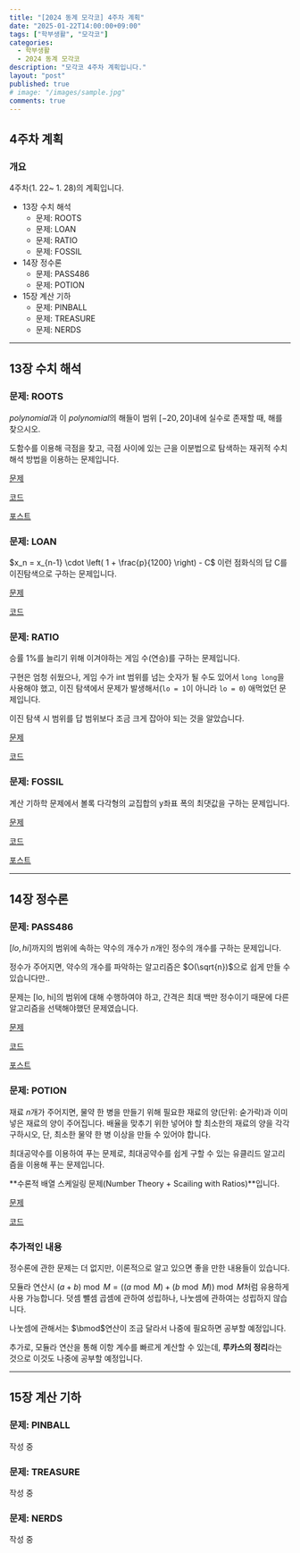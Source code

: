 ```yaml
---
title: "[2024 동계 모각코] 4주차 계획"
date: "2025-01-22T14:00:00+09:00"
tags: ["학부생활", "모각코"]
categories: 
  - 학부생활
  - 2024 동계 모각코
description: "모각코 4주차 계획입니다."
layout: "post"
published: true
# image: "/images/sample.jpg"
comments: true
---
```


## 4주차 계획
### 개요
4주차(1. 22~ 1. 28)의 계획입니다.
- 13장 수치 해석
  - 문제: ROOTS
  - 문제: LOAN
  - 문제: RATIO
  - 문제: FOSSIL
- 14장 정수론
  - 문제: PASS486
  - 문제: POTION
- 15장 계산 기하
  - 문제: PINBALL
  - 문제: TREASURE
  - 문제: NERDS
* * *

## 13장 수치 해석
### 문제: ROOTS
$polynomial$과 이 $polynomial$의 해들이 범위 $[-20, 20]$내에 실수로 존재할 때, 해를 찾으시오.

도함수를 이용해 극점을 찾고, 극점 사이에 있는 근을 이분법으로 탐색하는 재귀적 수치해석 방법을 이용하는 문제입니다.

[문제](https://algospot.com/judge/problem/read/ROOTS)

[코드](https://github.com/sossos5989/algospot/blob/main/roots.cc)

[포스트](https://sossos5989.github.io/posts/%EC%95%8C%EA%B3%A0%EB%A6%AC%EC%A6%98/%EC%A2%85%EB%A7%8C%EB%B6%81/11/)

### 문제: LOAN
$x_n = x_{n-1} \cdot \left( 1 + \frac{p}{1200} \right) - C$ 이런 점화식의 답 C를 이진탐색으로 구하는 문제입니다.

[문제](https://algospot.com/judge/problem/read/LOAN)

[코드](https://github.com/sossos5989/algospot/blob/main/loan.cc)

### 문제: RATIO
승률 1%를 늘리기 위해 이겨야하는 게임 수(연승)를 구하는 문제입니다.

구현은 엄청 쉬웠으나, 게임 수가 int 범위를 넘는 숫자가 될 수도 있어서 `long long`을 사용해야 했고, 이진 탐색에서 문제가 발생해서(`lo = 1`이 아니라 `lo = 0`) 애먹었던 문제입니다. 

이진 탐색 시 범위를 답 범위보다 조금 크게 잡아야 되는 것을 알았습니다.

[문제](https://algospot.com/judge/problem/read/RATIO)

[코드](https://github.com/sossos5989/algospot/blob/main/RATIO.cc)


### 문제: FOSSIL
계산 기하학 문제에서 볼록 다각형의 교집합의 y좌표 폭의 최댓값을 구하는 문제입니다.

[문제](https://algospot.com/judge/problem/read/FOSSIL)

[코드](https://github.com/sossos5989/algospot/blob/main/fossil.cc)

[포스트](https://sossos5989.github.io/posts/%EC%95%8C%EA%B3%A0%EB%A6%AC%EC%A6%98/%EC%A2%85%EB%A7%8C%EB%B6%81/12/)

* * *

## 14장 정수론
### 문제: PASS486
$[lo, hi]$까지의 범위에 속하는 약수의 개수가 $n$개인 정수의 개수를 구하는 문제입니다.

정수가 주어지면, 약수의 개수를 파악하는 알고리즘은 $O(\sqrt{n})$으로 쉽게 만들 수 있습니다만..

문제는 [lo, hi]의 범위에 대해 수행하여야 하고, 간격은 최대 백만 정수이기 때문에 다른 알고리즘을 선택해야했던 문제였습니다.

[문제](https://algospot.com/judge/problem/read/PASS486)

[코드](https://github.com/sossos5989/algospot/blob/main/pass486.cc)

[포스트](https://sossos5989.github.io/posts/%EC%95%8C%EA%B3%A0%EB%A6%AC%EC%A6%98/%EC%A2%85%EB%A7%8C%EB%B6%81/13/)

### 문제: POTION
재료 $n$개가 주어지면, 물약 한 병을 만들기 위해 필요한 재료의 양(단위: 숟가락)과 이미 넣은 재료의 양이 주어집니다. 배율을 맞추기 위한 넣어야 할 최소한의 재료의 양을 각각 구하시오, 단, 최소한 물약 한 병 이상을 만들 수 있어야 합니다.

최대공약수를 이용하여 푸는 문제로, 최대공약수를 쉽게 구할 수 있는 유클리드 알고리즘을 이용해 푸는 문제입니다.

**수론적 배열 스케일링 문제(Number Theory + Scailing with Ratios)**입니다.

[문제](https://algospot.com/judge/problem/read/POTION)

[코드](https://github.com/sossos5989/algospot/blob/main/potion.cc)

### 추가적인 내용
정수론에 관한 문제는 더 없지만, 이론적으로 알고 있으면 좋을 만한 내용들이 있습니다.

모듈라 연산시 $(a+b) \bmod M = ((a\bmod M) + (b \bmod M)) \bmod M$처럼 유용하게 사용 가능합니다. 덧셈 뺄셈 곱셈에 관하여 성립하나, 나눗셈에 관하여는 성립하지 않습니다.

나눗셈에 관해서는 $\bmod$연산이 조금 달라서 나중에 필요하면 공부할 예정입니다.

추가로, 모듈라 연산을 통해 이항 계수를 빠르게 계산할 수 있는데, **루카스의 정리**라는 것으로 이것도 나중에 공부할 예정입니다.

* * *

## 15장 계산 기하
### 문제: PINBALL
작성 중

### 문제: TREASURE
작성 중

### 문제: NERDS
작성 중